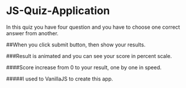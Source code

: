 ﻿# JS-Quiz-Application

In this quiz you have four question and you have to choose one correct answer from another.

##When you click submit button, then show your results.

###Result is animated and you can see your score in percent scale.

####Score increase from 0 to your result, one by one in speed.



#####I used to VanillaJS to create this app.
